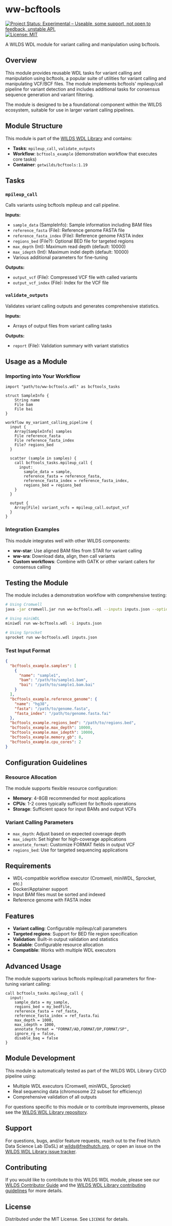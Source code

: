 # ww-bcftools
[![Project Status: Experimental – Useable, some support, not open to feedback, unstable API.](https://getwilds.org/badges/badges/experimental.svg)](https://getwilds.org/badges/#experimental)
[![License: MIT](https://img.shields.io/badge/License-MIT-yellow.svg)](https://opensource.org/licenses/MIT)

A WILDS WDL module for variant calling and manipulation using bcftools.

## Overview

This module provides reusable WDL tasks for variant calling and manipulation using bcftools, a popular suite of utilities for variant calling and manipulating VCF/BCF files. The module implements bcftools' mpileup/call pipeline for variant detection and includes additional tasks for consensus sequence generation and variant filtering.

The module is designed to be a foundational component within the WILDS ecosystem, suitable for use in larger variant calling pipelines.

## Module Structure

This module is part of the [WILDS WDL Library](https://github.com/getwilds/wilds-wdl-library) and contains:

- **Tasks**: `mpileup_call`, `validate_outputs`
- **Workflow**: `bcftools_example` (demonstration workflow that executes core tasks)
- **Container**: `getwilds/bcftools:1.19`

## Tasks

### `mpileup_call`
Calls variants using bcftools mpileup and call pipeline.

**Inputs:**
- `sample_data` (SampleInfo): Sample information including BAM files
- `reference_fasta` (File): Reference genome FASTA file
- `reference_fasta_index` (File): Reference genome FASTA index
- `regions_bed` (File?): Optional BED file for targeted regions
- `max_depth` (Int): Maximum read depth (default: 10000)
- `max_idepth` (Int): Maximum indel depth (default: 10000)
- Various additional parameters for fine-tuning

**Outputs:**
- `output_vcf` (File): Compressed VCF file with called variants
- `output_vcf_index` (File): Index for the VCF file

### `validate_outputs`
Validates variant calling outputs and generates comprehensive statistics.

**Inputs:**
- Arrays of output files from variant calling tasks

**Outputs:**
- `report` (File): Validation summary with variant statistics

## Usage as a Module

### Importing into Your Workflow

```wdl
import "path/to/ww-bcftools.wdl" as bcftools_tasks

struct SampleInfo {
    String name
    File bam
    File bai
}

workflow my_variant_calling_pipeline {
  input {
    Array[SampleInfo] samples
    File reference_fasta
    File reference_fasta_index
    File? regions_bed
  }
  
  scatter (sample in samples) {
    call bcftools_tasks.mpileup_call {
      input:
        sample_data = sample,
        reference_fasta = reference_fasta,
        reference_fasta_index = reference_fasta_index,
        regions_bed = regions_bed
    }
  }
  
  output {
    Array[File] variant_vcfs = mpileup_call.output_vcf
  }
}
```

### Integration Examples

This module integrates well with other WILDS components:
- **ww-star**: Use aligned BAM files from STAR for variant calling
- **ww-sra**: Download data, align, then call variants
- **Custom workflows**: Combine with GATK or other variant callers for consensus calling

## Testing the Module

The module includes a demonstration workflow with comprehensive testing:

```bash
# Using Cromwell
java -jar cromwell.jar run ww-bcftools.wdl --inputs inputs.json --options options.json

# Using miniWDL
miniwdl run ww-bcftools.wdl -i inputs.json

# Using Sprocket
sprocket run ww-bcftools.wdl inputs.json
```

### Test Input Format

```json
{
  "bcftools_example.samples": [
    {
      "name": "sample1",
      "bam": "/path/to/sample1.bam",
      "bai": "/path/to/sample1.bam.bai"
    }
  ],
  "bcftools_example.reference_genome": {
    "name": "hg38",
    "fasta": "/path/to/genome.fasta",
    "fasta_index": "/path/to/genome.fasta.fai"
  },
  "bcftools_example.regions_bed": "/path/to/regions.bed",
  "bcftools_example.max_depth": 10000,
  "bcftools_example.max_idepth": 10000,
  "bcftools_example.memory_gb": 8,
  "bcftools_example.cpu_cores": 2
}
```

## Configuration Guidelines

### Resource Allocation

The module supports flexible resource configuration:
- **Memory**: 4-8GB recommended for most applications
- **CPUs**: 1-2 cores typically sufficient for bcftools operations
- **Storage**: Sufficient space for input BAMs and output VCFs

### Variant Calling Parameters

- `max_depth`: Adjust based on expected coverage depth
- `max_idepth`: Set higher for high-coverage applications
- `annotate_format`: Customize FORMAT fields in output VCF
- `regions_bed`: Use for targeted sequencing applications

## Requirements

- WDL-compatible workflow executor (Cromwell, miniWDL, Sprocket, etc.)
- Docker/Apptainer support
- Input BAM files must be sorted and indexed
- Reference genome with FASTA index

## Features

- **Variant calling**: Configurable mpileup/call parameters
- **Targeted regions**: Support for BED file region specification
- **Validation**: Built-in output validation and statistics
- **Scalable**: Configurable resource allocation
- **Compatible**: Works with multiple WDL executors

## Advanced Usage

The module supports various bcftools mpileup/call parameters for fine-tuning variant calling:

```wdl
call bcftools_tasks.mpileup_call {
  input:
    sample_data = my_sample,
    regions_bed = my_bedfile,
    reference_fasta = ref_fasta,
    reference_fasta_index = ref_fasta.fai
    max_depth = 1000,
    max_idepth = 1000,
    annotate_format = "FORMAT/AD,FORMAT/DP,FORMAT/SP",
    ignore_rg = false,
    disable_baq = false
}
```

## Module Development

This module is automatically tested as part of the WILDS WDL Library CI/CD pipeline using:
- Multiple WDL executors (Cromwell, miniWDL, Sprocket)
- Real sequencing data (chromosome 22 subset for efficiency)
- Comprehensive validation of all outputs

For questions specific to this module or to contribute improvements, please see the [WILDS WDL Library repository](https://github.com/getwilds/wilds-wdl-library).

## Support

For questions, bugs, and/or feature requests, reach out to the Fred Hutch Data Science Lab (DaSL) at wilds@fredhutch.org, or open an issue on the [WILDS WDL Library issue tracker](https://github.com/getwilds/wilds-wdl-library/issues).

## Contributing

If you would like to contribute to this WILDS WDL module, please see our [WILDS Contributor Guide](https://getwilds.org/guide/) and the [WILDS WDL Library contributing guidelines](https://github.com/getwilds/wilds-wdl-library/blob/main/.github/CONTRIBUTING.md) for more details.

## License

Distributed under the MIT License. See `LICENSE` for details.
